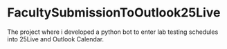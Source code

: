 # FacultySubmissionToOutlook25Live
The project where i developed a python bot to enter lab testing schedules into 25Live and Outlook Calendar.

